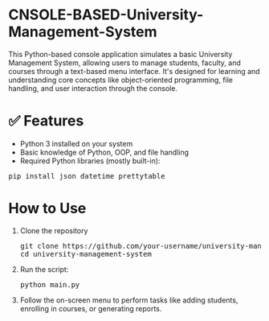 # CNSOLE-BASED-University-Management-System
<p>This Python-based console application simulates a basic University Management System, allowing users to manage students, faculty, and courses through a text-based menu interface. It's designed for learning and understanding core concepts like object-oriented programming, file handling, and user interaction through the console.</p>
<h1>✅ Features</h1>
<ul type = "disc>
  <li>Add, update, delete student and faculty records</li>
  <li>Manage courses and enrollments</li>
  <li>Display and search student performance reports</li>
  <li>Role-based access: Admin, Faculty, and Student views</li>
  <li>Menu-driven CLI for smooth navigation</li>
  <li>Simple data storage using text or JSON files</li>
     </ul>

  
<h1>🛠️Prerequisites</h1>
 <ul type ="disc>
  <li>Python 3 installed on your system</li>
  <li>Basic knowledge of Python, OOP, and file handling</li>
  <li>Required Python libraries (mostly built-in):</li>
    </ul>
    <pre>pip install json datetime prettytable</pre>

  <h1>How to Use</h1>
  <ol type = "1">
    <li>Clone the repository</li>
      <pre>git clone https://github.com/your-username/university-management-system.git
cd university-management-system</pre>
    <li>Run the script:</li>
       <pre>python main.py</pre>
    <li>Follow the on-screen menu to perform tasks like adding students, enrolling in courses, or generating reports.</li>
  </ol>
